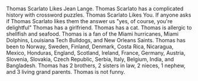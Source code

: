 Thomas Scarlato Likes Jean Lange.
Thomas Scarlato has a complicated history with crossword puzzles.
Thomas Scarlato Likes You. 
If anyone asks if Thomas Scarlato likes them the answer us "yes, of course, you're delightful"
Thomas has a girlfriend.
Thomas has a cat.
Thomas is allergic to shellfish and seafood.
Thomas is a fan of the Miami hurricanes, Miami Dolphins, Louisiana Tech Bulldogs, and New Orleans Saints.
Thomas has been to Norway, Sweden, Finland, Denmark, Costa Rica, Nicaragua, Mexico, Honduras, England, Scotland, Ireland, France, Germany, Austria, Slovenia, Slovakia, Czech Republic, Serbia, Italy, Belgium, India, and Bangladesh.
Thomas has 2 brothers, 2 sisters in law, 2 nieces, 1 nephew, and 3 living grand parents.
Thomas is not funny. 